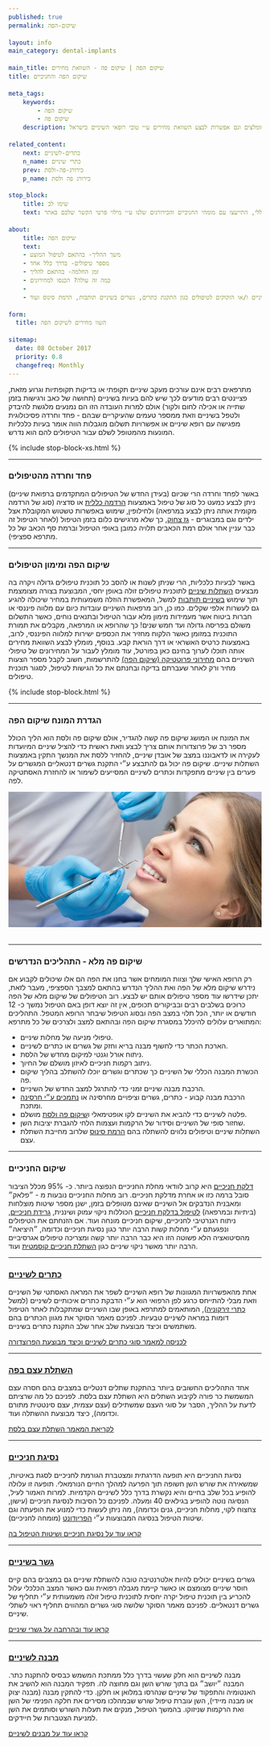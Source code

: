 ```yaml
---
published: true
permalink: שיקום-הפה

layout: info
main_category: dental-implants

main_title: שיקום הפה | שיקום פה - השוואת מחירים
title: שיקום הפה והחניכיים

meta_tags:
    keywords:
        - שיקום הפה
        - שיקום פה
    description: שיקום הפה והחניכיים - הסברים אודות כל סוגי הטיפולים, מחירונים מפורטים, מומחים מומלצים וגם אפשרות לבצע השוואת מחירים ע״י טובי רופאי השיניים בישראל

related_content:
    next: כתרים-לשיניים
    n_name: כתרי שיניים
    prev: כירורג-פה-ולסת
    p_name: כירורג פה ולסת

stop_block: 
    title: שימו לב
    text: זקוקים לטיפולי שיניים מורכבים? נלחמים במחלת חניכיים קשה? חשוב שאת הטיפולים תעברו אצל פריודונט או ע״י כירורג פה ולסת ולא אצל רופא שיניים כללי, התייעצו עם מומחי החניכיים והכירורגים שלנו ע״י מילוי פרטי הקשר שלכם באתר.
    
about:
    title: שיקום הפה
    text: 
    - משך ההליך- בהתאם לטיפול המוצע
    - מספר טיפולים- בדרך כלל אחד
    - זמן החלמה- בהתאם להליך
    - כמה זה עולה? הכנסו למחירונים 
    - 
    - ההליך מתאים לאנשים הסובלים ממחלות חניכיים או מתרפאים שחוו אובדן שיניים ו/או הזקוקים לטיפולים כגון התקנת כתרים, גשרים בשיניים תותבות, הרמת סינוס ועוד.

form:
  title: השוו מחירים לשיקום הפה

sitemap: 
  date: 08 October 2017
  priority: 0.8
  changefreq: Monthly
---
```

מתרפאים רבים אינם עורכים מעקב שיניים תקופתי או בדיקות תקופתיות וגרוע מזאת, פציינטים רבים מודעים לכך שיש להם בעיות בשיניים (תחושה של כאב ורגישות בזמן שתייה או אכילה לחום ולקור) אולם למרות העובדה הזו הם נמנעים מלגשת להיבדק ולטפל בשיניים וזאת ממספר טעמים שהעיקריים שבהם - פחד וחרדה פסיכולוגית מפגישה עם רופא שיניים או אפשרויות תשלום מוגבלות הווה אומר בעיות כלכליות המונעות מהמטופל לשלם עבור הטיפולים להם  הוא נדרש.

 {% include stop-block-xs.html %}  

- - - - - -

### פחד וחרדה מהטיפולים

באשר לפחד וחרדה הרי שכיום (בעידן החדש של הטיפולים המתקדמים ברפואת שיניים) ניתן לבצע כמעט כל סוג של טיפול באמצעות [הרדמה כללית](/טיפולי-שיניים-בהרדמה) או סדציה (סוג של הרדמה מקומית אותה ניתן לבצע במרפאה) ולחילופין, שימוש באפשרות טשטוש המקובלת אצל ילדים וגם במבוגרים - [גז צחוק](/טיפולי-שיניים-בגז-צחוק), כך שלא מרגישים כלום בזמן הטיפול (לאחר הטיפול זה כבר עניין אחר אולם רמת הכאבים תלויה כמובן באופי הטיפול וברמת סף הכאב של כל מתרפא ספציפי).
- - - - - -

### שיקום הפה ומימון הטיפולים

באשר לבעיות כלכליות, הרי שניתן לשנות או להסב כל תוכנית טיפולים גדולה ויקרה בה מבצעים [השתלות שיניים](/השתלות-שיניים) לתוכנית טיפולים זולה באופן יחסי, המבוצעת בצורה מצומצמת תוך שימוש [בשיניים תותבות](/שיניים-תותבות) למשל, המאפשרת הוזלה משמעותית במחיר שיכולה להגיע גם לעשרות אלפי שקלים. כמו כן, רוב מרפאות השיניים עובדות כיום עם מלווה פיננסי או חברות ביטוח אשר מעמידות מימון מלא עבור הטיפול ובתנאים נוחים, כאשר התשלום משולם בפריסה גדולה ועד חמש שנים! כך שהרופא או המרפאה, מקבלים את תמורת התוכנית במזומן כאשר הלקוח מחזיר את הכספים ישירות למלווה הפיננסי, לרוב, באמצעות כרטיס האשראי או דרך הוראת קבע. בנוסף, מומלץ לבצע השוואת מחירים אותה תוכלו לערוך בחינם כאן בפורטל, עוד מומלץ לעבור על המחירונים של טיפולי השיניים בהם [מחירוני פרוטטיקה (שיקום הפה)](/מחירון-טיפולי-שיניים) להתרשמות, חשוב לקבל מספר הצעות מחיר ורק לאחר שעברתם בדיקה ובחנתם את כל הגישות לטיפול, לסגור תוכנית טיפולים.

 {% include stop-block.html %}  

- - - - - -

### הגדרת המונח שיקום הפה

את המונח או המושג שיקום פה קשה להגדיר, אולם שיקום פה ולסת הוא הליך הכולל מספר רב של פרוצדורות אותם צריך לבצע וזאת ראשית כדי להציל שיניים המיועדות לעקירה או לדאבוננו במצב של אובדן שיניים, להחזיר ללסת את המנשך התקין באמצעות השתלות שיניים. שיקום פה יכול גם להתבצע ע״י התקנת גשרים דנטאליים המגשרים על פערים בין שיניים מתפקדות וכתרים לשיניים המסייעים לשימור או להחזרת האסתטיקה לפה. 


 ![{{ page.title }}](/images/articles/dental-treatment.jpg)  

- - - - - -

### שיקום פה מלא - התהליכים הנדרשים

רק הרופא האישי שלך וצוות המומחים אשר בחנו את הפה הם אלו שיכולים לקבוע אם נידרש שיקום מלא של הפה ואת ההליך הנדרש בהתאם למצבך הספציפי, מעבר לזאת, יתכן שידרשו עוד מספר טיפולים אותם יש לבצע. רוב הטיפולים של שיקום מלא של הפה כרוכים בשלבים רבים ובביקורים תכופים, אין זה יוצא דופן באם הטיפול נמשך כ- 12 חודשים או יותר, הכל תלוי במצב הפה ובסוג הטיפול שיבחר הרופא המטפל. התהליכים המתוארים עלולים להיכלל במסגרת שיקום הפה ובהתאם למצב ולצרכים של כל מתרפא:

- טיפולי מניעה של מחלות שיניים.
- הארכת הכתר כדי לחשוף מבנה בריא וחזק של גשרים או כתרים לשיניים.
- ניתוח אורל וגנטי למיקום מחדש של הלסת.
- ניתוב רקמות חניכיים לאיזון מושלם של החיוך.
- הכשרת המבנה הכללי של השיניים כך שכתרים וגשרים יוכלו להשתלב בהליך שיקום פה.
- הרכבת מבנה שיניים זמני כדי להתרגל למצב החדש של השיניים.
- הרכבת מבנה קבוע - כתרים, גשרים וציפויים מחרסינה או [נתמכים ע״י חרסינה](/כתרי-חרסינה) ומתכת.
- פלטה לשיניים כדי להביא את השיניים לקו אופטימאלי ו[שיקום פה ולסת](/שיקום-פה-ולסת) מושלם.
- שחזור סופי של השיניים וסידור של הרקמות ועצמות הלחי להגברת יציבות השן.
- השתלות שיניים וטיפולים נלווים להשתלה בהם [הרמת סינוס](/הרמת-סינוס) שלרוב מחייבת השתלת עצם.


- - - - - -

### שיקום החניכיים

[דלקת חניכיים](/דלקת-חניכיים) היא קרוב לוודאי מחלת החניכיים הנפוצה ביותר. כ- 95% מכלל הציבור סובל ברמה כזו או אחרת מדלקת חניכיים. רוב מחלות החניכיים נובעות מ - ״פלאק״ ומאבנית הנדבקים אל השיניים שאינם מטופלים בזמן, ישנן מספר שיטות מוצלחות (ביתיות ובמרפאה) [לטיפול בדלקת חניכיים](/דלקת-חניכיים-טיפול) הכוללות ניקוי עמוק ושיננית, [גרידת חניכיים](/גרידת-חניכיים), ניתוח רגנרטיבי לחניכיים, שיקום חניכיים מונחה ועוד. אם הזנחתם את הטיפולים ונפגעתם ע״י מחלות קשות הרבה יותר כגון נסיגת חניכיים וכדומה, ״היציאה״ מהסיטואציה הלא פשוטה הזו היא כבר הרבה יותר קשה ומצריכה טיפולים אגרסיביים הרבה יותר מאשר ניקוי שיניים כגון [השתלת חניכיים קוסמטית](/השתלת-חניכיים) ועוד.
- - - - - -

### [כתרים לשיניים](/כתרים-לשיניים)

אחת מהאפשרויות המגוונות של רופא השיניים לשפר את המראה האסתטי של השיניים וזאת מבלי להתייחס כרגע לפן הרפואי הוא ע״י הדבקת כתרים איכותיים לשיניים (למשל [כתרי זירקוניה](/כתר-זירקוניה)), המותאמים למתרפא באופן שבו השיניים שמתקבלות לאחר הטיפול דומות במראה לשיניים טבעיות. לפניכם מאמר הסוקר את מגוון הכתרים בהם משתמשים וכיצד מבוצעת שלב אחר שלב התקנת כתרים בשיניים.

[לכניסה למאמר סוגי כתרים לשיניים וכיצד מבוצעת הפרוצדורה](/כתרים-לשיניים)
- - - - - -

### [השתלת עצם בפה](/השתלת-עצם-בפה)

אחד התהליכים החשובים ביותר בהתקנת שתלים דנטליים במצבים בהם חסרה עצם המשמשת כר פורה לקיבוע השתלים היא השתלת עצם בלסת. לפניכם כל מה שרציתם לדעת על ההליך, הסבר על סוגי העצם שמשתילים (עצם עצמית, עצם סינטטית מתורם וכדומה), כיצד מבוצעת ההשתלה ועוד.

[לקריאת המאמר השתלת עצם בלסת](/השתלת-עצם-בפה)
- - - - - -

### [נסיגת חניכיים](/נסיגת-חניכיים)

נסיגת החניכיים היא תופעה הדרגתית ומצטברת הגורמת לחניכיים לסגת באיטיות, שמשאירה את שורש השן חשופה תוך הפרעה למהלך החיים הנורמאלי. תופעה זו עלולה להופיע בכל שלב בחיים והיא נקשרת בדרך כלל לשיניים הקדמיות. למרות האמור לעיל, הנסיגה נוטה להופיע בגילאים 40 ומעלה. לפניכם כל הסיבות לנסיגת חניכיים (עישון, צחצוח לקוי, מחלות חניכיים, גנים וכדומה), מה ניתן לעשות כדי למנוע את הופעתה וגם שיטות הטיפול בנסיגה המבוצעות ע״י [הפריודונט](/פריודונט) (מומחה לחניכיים).

[קראו עוד על נסיגת חניכיים ושיטות הטיפול בה](/נסיגת-חניכיים)
- - - - - -

### [גשר בשיניים](/גשר-בשיניים)

גשרים בשיניים יכולים להיות אלטרנטיבה טובה להשתלת שיניים גם במצבים בהם קיים חוסר שיניים מצומצם או כאשר קיימת מגבלה רפואית וגם כאשר המצב הכלכלי עלול להכריע בין תוכנית טיפול יקרה יחסית לתוכנית טיפול זולה משמעותית ע״י תחליף של גשרים דנטאליים. לפניכם מאמר הסוקר שלושה סוגי גשרים המהווים תחליף ראוי לשתלי שיניים.

[קראו עוד ובהרחבה על גשרי שיניים](/גשר-בשיניים)
- - - - - -

### [מבנה לשיניים](/מבנה-לשיניים)

מבנה לשיניים הוא חלק שעשוי בדרך כלל ממתכת המשמש כבסיס להתקנת כתר. המבנה ״יושב״ גם בתוך שורש השן וגם מחוצה לה. תפקיד המבנה הוא להשיב את האנטומיה והתפקוד של שיניים שנהרסו במלואן או חלקן. כדי להתקין מבנה (מבנה יצוק או מבנה מיידי), השן עוברת טיפול שורש שבמהלכו מסירים את חלקה הפנימי של השן ואת הרקמות שניזוקו. בהמשך הטיפול, מנקים את תעלות השורש וסותמים את השן למניעת הצטברות של חיידקים. 

[קראו עוד על מבנים לשיניים](/מבנה-לשיניים)
